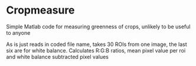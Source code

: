 # Cropmeasure
Simple Matlab code for measuring greenness of crops, unlikely to be useful to anyone

As is just reads in coded file name, takes 30 ROIs from one image, the last six are for white balance. Calculates R:G:B ratios, mean pixel value per roi and white balance subtracted pixel values 
